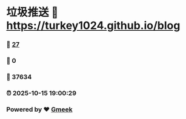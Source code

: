 # 垃圾推送 :link: https://turkey1024.github.io/blog 
### :page_facing_up: [27](https://turkey1024.github.io/blog/tag.html) 
### :speech_balloon: 0 
### :hibiscus: 37634 
### :alarm_clock: 2025-10-15 19:00:29 
### Powered by :heart: [Gmeek](https://github.com/Meekdai/Gmeek)
